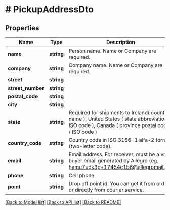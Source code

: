 # # PickupAddressDto

## Properties

Name | Type | Description | Notes
------------ | ------------- | ------------- | -------------
**name** | **string** | Person name. Name or Company are required. | [optional]
**company** | **string** | Company name. Name or Company are required. | [optional]
**street** | **string** |  |
**street_number** | **string** |  |
**postal_code** | **string** |  |
**city** | **string** |  |
**state** | **string** | Required for shipments to Ireland( county name ), United States ( state abbreviation / ISO code ), Canada ( province postal code / ISO code ) | [optional]
**country_code** | **string** | Country code in ISO 3166-1 alfa-2 format (two-letter code). | [default to 'PL']
**email** | **string** | Email address. For receiver, must be a valid buyer email generated by Allegro (eg. hamu7udk3p+17454c1b6@allegromail.pl). |
**phone** | **string** | Cell phone |
**point** | **string** | Drop off point id. You can get it from order or directly from courier service. | [optional]

[[Back to Model list]](../../README.md#models) [[Back to API list]](../../README.md#endpoints) [[Back to README]](../../README.md)
